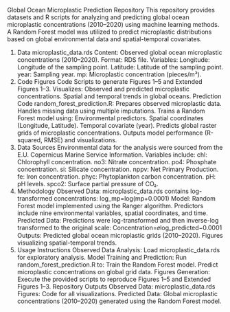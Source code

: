 Global Ocean Microplastic Prediction Repository
This repository provides datasets and R scripts for analyzing and predicting global ocean microplastic concentrations (2010–2020) using machine learning methods. A Random Forest model was utilized to predict microplastic distributions based on global environmental data and spatial-temporal covariates.
1. Data
microplastic_data.rds
Content: Observed global ocean microplastic concentrations (2010–2020).
Format: RDS file.
Variables:
Longitude: Longitude of the sampling point.
Latitude: Latitude of the sampling point.
year: Sampling year.
mp: Microplastic concentration (pieces/m³).
2. Code
Figures Code
Scripts to generate Figures 1–5 and Extended Figures 1–3.
Visualizes:
Observed and predicted microplastic concentrations.
Spatial and temporal trends in global oceans.
Prediction Code
random_forest_prediction.R:
Prepares observed microplastic data.
Handles missing data using multiple imputations.
Trains a Random Forest model using:
Environmental predictors.
Spatial coordinates (Longitude, Latitude).
Temporal covariate (year).
Predicts global raster grids of microplastic concentrations.
Outputs model performance (R-squared, RMSE) and visualizations.
3. Data Sources
Environmental data for the analysis were sourced from the E.U. Copernicus Marine Service Information. Variables include:
chl: Chlorophyll concentration.
no3: Nitrate concentration.
po4: Phosphate concentration.
si: Silicate concentration.
nppv: Net Primary Production.
fe: Iron concentration.
phyc: Phytoplankton carbon concentration.
pH: pH levels.
spco2: Surface partial pressure of CO₂.
4. Methodology
Observed Data:
microplastic_data.rds contains log-transformed concentrations:
log_mp=log(mp+0.0001)
Model:
Random Forest model implemented using the Ranger algorithm.
Predictors include nine environmental variables, spatial coordinates, and time.
Predicted Data:
Predictions were log-transformed and then inverse-log transformed to the original scale:
Concentration=𝑒log_predicted−0.0001
Outputs:
Predicted global ocean microplastic grids (2010–2020).
Figures visualizing spatial-temporal trends.
5. Usage Instructions
Observed Data Analysis:
Load microplastic_data.rds for exploratory analysis.
Model Training and Prediction:
Run random_forest_prediction.R to:
Train the Random Forest model.
Predict microplastic concentrations on global grid data.
Figures Generation:
Execute the provided scripts to reproduce Figures 1–5 and Extended Figures 1–3.
Repository Outputs
Observed Data: microplastic_data.rds
Figures: Code for all visualizations.
Predicted Data: Global microplastic concentrations (2010–2020) generated using the Random Forest model.
